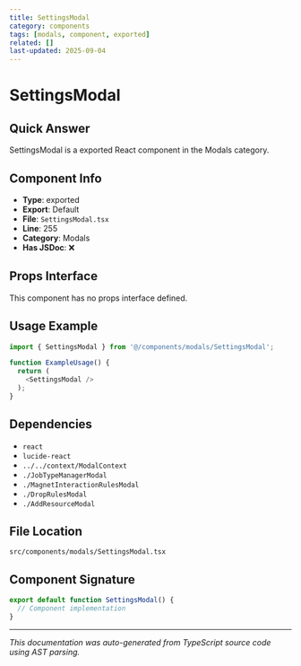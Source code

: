 ```yaml
---
title: SettingsModal
category: components
tags: [modals, component, exported]
related: []
last-updated: 2025-09-04
---
```


# SettingsModal

## Quick Answer
SettingsModal is a exported React component in the Modals category.

## Component Info

- **Type**: exported
- **Export**: Default
- **File**: `SettingsModal.tsx`
- **Line**: 255
- **Category**: Modals
- **Has JSDoc**: ❌

## Props Interface

This component has no props interface defined.

## Usage Example

```typescript
import { SettingsModal } from '@/components/modals/SettingsModal';

function ExampleUsage() {
  return (
    <SettingsModal />
  );
}
```

## Dependencies


- `react`
- `lucide-react`
- `../../context/ModalContext`
- `./JobTypeManagerModal`
- `./MagnetInteractionRulesModal`
- `./DropRulesModal`
- `./AddResourceModal`


## File Location

`src/components/modals/SettingsModal.tsx`

## Component Signature

```typescript
export default function SettingsModal() { 
  // Component implementation
}
```

---

*This documentation was auto-generated from TypeScript source code using AST parsing.*